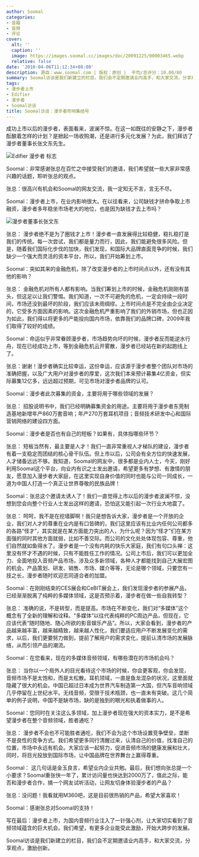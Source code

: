 ```yaml
---
author: Soomal
categories:
- 音箱
- 音频
- 评论
cover:
  alt: ''
  caption: ''
  image: https://images.soomal.cc/images/doc/20091225/00003465.webp
  relative: false
date: '2010-04-06T11:12:34+08:00'
description: 源自：www.soomal.com | 版权：原创 |  平均/总评分：10.00/80
summary: Soomal访谈是我们新建立的栏目，我们会不定期邀请业内高手，和大家交流，分享观点，激励创新。成功上市以后的漫步者，表面看来，波澜不惊。在这一如既往的安静之下，漫步者酝酿着怎样的计划？是掀起一场收购潮，还是进行多元化发展？为此，我们拜访了漫步者董事长张文东先生。
tags:
- 漫步者上市
- Edifier
- 漫步者
- Soomal访谈
title: Soomal访谈：漫步者吹响集结号
---
```


成功上市以后的漫步者，表面看来，波澜不惊。在这一如既往的安静之下，漫步者酝酿着怎样的计划？是掀起一场收购潮，还是进行多元化发展？为此，我们拜访了漫步者董事长张文东先生。



![Edifier 漫步者 标志](https://images.soomal.cc/images/doc/20091225/00003465.webp)



Soomal：非常感谢张总在百忙之中接受我们的邀请，我们希望就一些大家非常感兴趣的话题，聆听张总的观点。



张总：很高兴有机会和Soomal的网友交流，我一定知无不言，言无不尽。



Soomal：漫步者上市，在业内影响很大。在以往看来，公司缺钱才拼命争取上市融资，漫步者多年稳坐市场老大的地位，也是因为缺钱才去上市吗？



![漫步者董事长张文东](https://images.soomal.cc/images/doc/20100406/00004881.webp)



张总：
漫步者绝不是为了圈钱才上市！漫步者一直发展得比较稳健，稳扎稳打是我们的传统。每一次尝试，我们都是量力而行，因此，我们能避免很多风险。但是，随着我们国际化步伐的加快，我们发现，和国际大品牌直面竞争的时候，我们缺少一个强大而灵活的资本平台，所以，我们开始筹划上市。



Soomal：突如其来的金融危机，除了改变漫步者的上市时间点以外，还有没有其他的影响？



张总：
金融危机对所有人都有影响。当我们筹划上市的时候，金融危机刚刚有苗头，但这足以让我们警惕。我们知道，一次不可避免的危机，一定会持续一段时间，市场还没到最坏的阶段，我们应该未雨绸缪。上市时间点是不完全由企业决定的，它受多方面因素的影响。这次金融危机严重影响了我们的外销市场，但也正因为如此，我们得以将更多的产能投向国内市场，依靠我们的品牌口碑，2009年我们取得了较好的成绩。



Soomal：命运似乎非常眷顾漫步者，市场趋势向坏的时候，漫步者反而能逆水行舟，现在已经成功上市，等到金融危机云开雾散，漫步者已经站在新的起跑线上了。



张总：谢谢！漫步者确实比较幸运，这份幸运，应该源于漫步者整个团队对市场的准确把握，以及广大用户对漫步者的厚爱，这次我们本来预计募集4亿资金，但实际募集12亿多，远远超过预期，可见市场对漫步者品牌的认可。



Soomal：漫步者此次募集的资金，主要将用于哪些领域的发展？



张总：
招股说明书中，我们已经明确募集资金的用途。主要将用于漫步者东莞制造基地新增年产860万套音响；年产270万套耳机项目；音频技术研发中心和国际营销网络的建设四方面。



Soomal：漫步者是否也有自己的短板？如果有，具体指哪些环节？



张总：
短板当然有，最主要是人才！我们一直非常重视人才梯队的建设，漫步者有着一支稳定而团结的核心骨干队伍。但上市以后，公司会有全方位的快速发展，人才储备远远不够。我知道，Soomal的网友中，很多都是业内人士，今天，刚好利用Soomal这个平台，向业内有识之士发出邀请，希望更多有梦想、有激情的朋友，愿意加入漫步者大家庭，在这里实现自身价值的同时也能与公司一同成长，一道为中国人打造一个真正让世界尊敬的民族品牌！



Soomal：张总这个邀请太诱人了！我们一直觉得上市以后的漫步者波澜不惊，没想到您会向整个行业人士发出这样的邀请，恐怕这又能引起一次行业大地震了。



张总：
呵呵，我不是在挖墙脚啊！我只是想告诉大家，漫步者是一个开放的企业，我们对人才的尊重在业内是有口皆碑的，我们这里应该有比业内任何公司都多的各路“怪才”，其实就是在某方面能力突出的人，为什么呢？因为“怪才”们在某方面强的同时其他方面就弱，比如不善交际。而公司的文化处处体现包容、尊重，他们自然就如鱼得水了。漫步者是一个没有内耗的快乐大家庭，我们有句口头禅：这里没有怀才不遇的时候，只有不能胜任工作的情况。公司上市后，我们可以更加全力、全面地投入音频产品市场，涉及众多新领域，各种人才都能找到自己大展宏图的机会。产品策划、研发、销售、市场、媒介等等，无论是哪个领域，只要您有一技之长，漫步者随时欢迎志同道合者的加盟。



Soomal：在刚刚结束的CES展会和CeBIT展会上，我们发现漫步者的参展产品，已经渐渐脱离了纯粹的多媒体领域，这是否预示着，漫步者在做一些自我转型？



张总：
准确的说，不是转型，而是提高。市场在不断变化，我们对“多媒体”这个概念有了全新的理解和诠释。“多媒体”以往代表纯粹的PC周边产品，但现在，它应该代表“随时随地、随心所欲的影音娱乐产品”。所以，大家会看到，漫步者的产品越来越丰富，越来越精致，越来越人性化，我们要适应用户不断发展变化的需求，以后，我们更要努力做到，提前了解用户的需求变化，提前认清市场的发展脉络，从而引领产品的潮流。



Soomal：在您看来，现在的多媒体音频领域，有哪些潜在的市场机会吗？



张总：
当你以一个局外人的目光看待这个市场的时候，你会更客观，你会发现，音频市场不是太饱和，而是太松散。耳机领域，一直是鱼龙混杂的状况，这里面就隐藏了很大的机会。中国已超过日本成为世界汽车制造第一大国，但汽车音响领域几乎停留在上世纪水平。无线音频，受限于技术瓶颈，也一直未有突破。这几个简单的例子说明，中国不是缺市场，缺的是独到的眼光和执着做事的人。



Soomal：您同时在关注这么多领域，加上漫步者现在强大的资本实力，是不是希望漫步者在整个音频领域，胜者通吃？



张总：
漫步者不会也不可能胜者通吃，我们不会为这个市场设置竞争壁垒，垄断不是良性的竞争方式。我们希望更多同行清醒过来，认清自己的价值，找准自己的位置，市场中永远有机会。大家应该一起努力，促进音频市场的健康发展和壮大，同时，将目光投放到国际市场，让中国品牌在世界舞台上赢得尊重。



Soomal：
这几句话是金玉良言，希望业内企业共勉。最后，我们想向张总提一个小要求？Soomal重张快一年了，累计访问量也快达到2000万了，值此之际，能否和漫步者合作，搞一个网友试听活动，让网友切身体验漫步者的产品？



张总：没问题！我看就用M360吧，这是目前很热销的产品，希望大家喜欢！



Soomal：感谢张总对Soomal的支持！



写在最后：漫步者上市，为国内音频行业注入了一针强心剂，让大家切实看到了音频领域蕴含的巨大机会。我们希望，有更多企业能受此激励，开始大跨步的发展。



Soomal访谈是我们新建立的栏目，我们会不定期邀请业内高手，和大家交流，分享观点，激励创新。